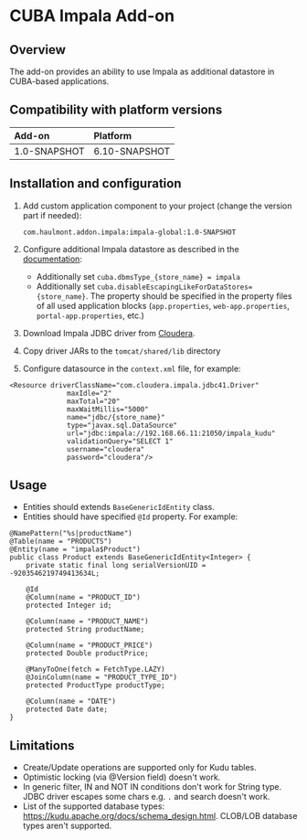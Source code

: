 # CUBA Impala Add-on

## Overview

The add-on provides an ability to use Impala as additional datastore in CUBA-based applications.

## Compatibility with platform versions

| Add-on        | Platform      |
|:------------- |:------------- |
| 1.0-SNAPSHOT  | 6.10-SNAPSHOT |

## Installation and configuration

1. Add custom application component to your project (change the version part if needed):

    `com.haulmont.addon.impala:impala-global:1.0-SNAPSHOT`
  
2. Configure additional Impala datastore as described in the [documentation](https://doc.cuba-platform.com/manual-6.10/data_store.html):
    - Additionally set `cuba.dbmsType_{store_name} = impala`
    - Additionally set `cuba.disableEscapingLikeForDataStores={store_name}`. The property should be specified in the property files of all used application blocks (`app.properties`, `web-app.properties`, `portal-app.properties`, etc.)  
    
3. Download Impala JDBC driver from [Cloudera](https://www.cloudera.com/downloads/connectors/impala/jdbc/2-5-43.html).
4. Copy driver JARs to the `tomcat/shared/lib` directory
5. Configure datasource in the `context.xml` file, for example:
```
<Resource driverClassName="com.cloudera.impala.jdbc41.Driver"
              maxIdle="2"
              maxTotal="20"
              maxWaitMillis="5000"
              name="jdbc/{store_name}"
              type="javax.sql.DataSource"
              url="jdbc:impala://192.168.66.11:21050/impala_kudu"
              validationQuery="SELECT 1"
              username="cloudera"
              password="cloudera"/>
```              

## Usage
- Entities should extends `BaseGenericIdEntity` class. 
- Entities should have specified `@Id` property.
For example: 
```
@NamePattern("%s|productName")
@Table(name = "PRODUCTS")
@Entity(name = "impala$Product")
public class Product extends BaseGenericIdEntity<Integer> {
    private static final long serialVersionUID = -9203546219749413634L;

    @Id
    @Column(name = "PRODUCT_ID")
    protected Integer id;

    @Column(name = "PRODUCT_NAME")
    protected String productName;

    @Column(name = "PRODUCT_PRICE")
    protected Double productPrice;

    @ManyToOne(fetch = FetchType.LAZY)
    @JoinColumn(name = "PRODUCT_TYPE_ID")
    protected ProductType productType;

    @Column(name = "DATE")
    protected Date date;
}
```
## Limitations 
- Create/Update operations are supported only for Kudu tables. 
- Optimistic locking (via @Version field) doesn't work.
- In generic filter, IN and NOT IN conditions don't work for String type. JDBC driver escapes some chars e.g. `.` and search doesn't work.
- List of the supported database types: https://kudu.apache.org/docs/schema_design.html. CLOB/LOB database types aren't supported.
